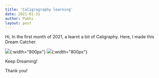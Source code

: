 ```yaml
---
title: 'Caligragraphy learning'
date: 2021-01-31
author: Pakhi
layout: post
---
```

Hi,
In the first month of 2021, a learnt a bit of Caligraphy. Here, I made this Dream Catcher.

![](/pakhipant/data/images/dream_catcher_draw1.jpeg){:width="800px"}
![](/pakhipant/data/images/dream_catcher_draw2.jpeg){:width="800px"}

Keep Dreaming!
  

Thank you!



                                             


